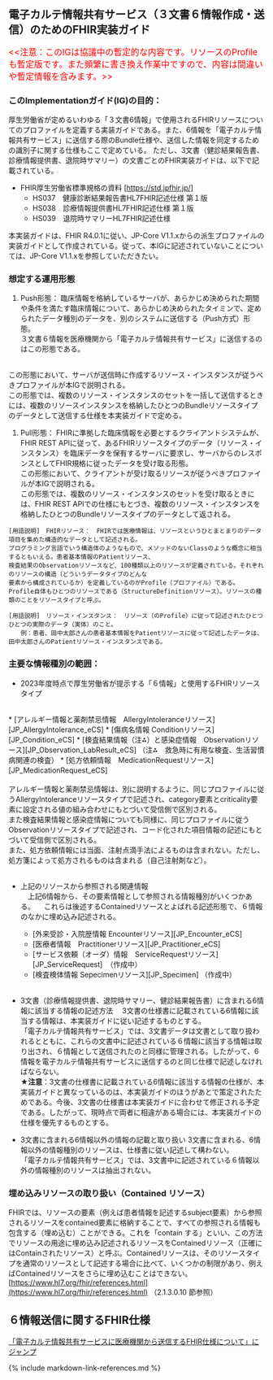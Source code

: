 
## 電子カルテ情報共有サービス（３文書６情報作成・送信）のためのFHIR実装ガイド
 <span style="color: red; font-size: 120%;"><<注意：このIGは協議中の暫定的な内容です。リソースのProfileも暫定版です。また頻繁に書き換え作業中ですので、内容は間違いや暫定情報を含みます。>></span>
<br>

### このImplementationガイド(IG)の目的：

厚生労働省が定めるいわゆる「３文書6情報」で使用されるFHIRリソースについてのプロファイルを定義する実装ガイドである。また、6情報を「電子カルテ情報共有サービス」に送信する際のBundle仕様や、送信した情報を同定するための識別子に関する仕様もここで定めている。
ただし、3文書（健診結果報告書、診療情報提供書、退院時サマリー）の文書ごとのFHIR実装ガイドは、以下で記載されている。


  -  FHIR厚生労働省標準規格の資料 [https://std.jpfhir.jp/]
     - HS037　健康診断結果報告書HL7FHIR記述仕様 第１版
     - HS038　診療情報提供書HL7FHIR記述仕様 第１版
     - HS039　退院時サマリーHL7FHIR記述仕様

本実装ガイドは、FHIR R4.0.1に従い、JP-Core V1.1.xからの派生プロファイルの実装ガイドとして作成されている。従って、本IGに記述されていないことについては、JP-Core V1.1.xを参照していただきたい。

### 想定する運用形態
1. Push形態：
臨床情報を格納しているサーバが、あらかじめ決められた期間や条件を満たす臨床情報について、あらかじめ決められたタイミンで、定められたデータ種別のデータを、別のシステムに送信する（Push方式）形態。<br>
３文書６情報を医療機関から「電子カルテ情報共有サービス」に送信するのはこの形態である。
<br>
この形態において、サーバが送信時に作成するリソース・インスタンスが従うべきプロファイルが本IGで説明される。<br>
この形態では、複数のリソース・インスタンスのセットを一括して送信するときには、複数のリソースインスタンスを格納したひとつのBundleリソースタイプのデータとして送信する仕様を本実装ガイドで定める。

1. Pull形態：
FHIRに準拠した臨床情報を必要とするクライアントシステムが、FHIR REST APIに従って、あるFHIRリソースタイプのデータ（リソース・インスタンス）を臨床データを保有するサーバに要求し、サーバからのレスポンスとしてFHIR規格に従ったデータを受け取る形態。<br>
この形態において、クライアントが受け取るリソースが従うべきプロファイルが本IGで説明される。<br>
この形態では、複数のリソース・インスタンスのセットを受け取るときには、FHIR REST APIでの仕様にもとづき、複数のリソース・インスタンスを格納したひとつのBundleリソースタイプのデータとして返される。

```
[用語説明]　FHIRリソース：　FHIRでは医療情報は、リソースというひとまとまりのデータ項目を集めた構造的なデータとして記述される。
プログラミング言語でいう構造体のようなもので、メソッドのないClassのような概念に相当するともいえる。患者基本情報のPatientリソース、
検査結果のObservationリソースなど、100種類以上のリソースが定義されている。それぞれのリソースの構造（どういうデータタイプのどんな
要素から構成されているか）を定義しているのがProfile（プロファイル）である。
Profile自体もひとつのリソースである（StructureDefinitionリソース）。リソースの種類のことをリソースタイプと呼ぶ。
```
```
[用語説明]　リソース・インスタンス：　リソース（のProfile）に従って記述されたひとつひとつの実際のデータ（実体）のこと。
　　例：患者、田中太郎さんの患者基本情報をPatientリソースに従って記述したデータは、田中太郎さんのPatientリソース・インスタンスである。
```
### 主要な情報種別の範囲：
* 2023年度時点で厚生労働省が提示する「６情報」と使用するFHIRリソースタイプ
<br>
  * [アレルギー情報と薬剤禁忌情報　AllergyIntoleranceリソース][JP_AllergyIntolerance_eCS]
  * [傷病名情報	Conditionリソース][JP_Condition_eCS]
  * [検査結果情報（注⁂）と感染症情報　Observationリソース][JP_Observation_LabResult_eCS] （注⁂　救急時に有用な検査、生活習慣病関連の検査）
  * [処方依頼情報　MedicationRequestリソース][JP_MedicationRequest_eCS]
　<br><br>
アレルギー情報と薬剤禁忌情報は、別に説明するように、同じプロファイルに従うAllergyIntoleranceリソースタイプで記述され、category要素とcriticality要素に設定される値の組み合わせにもとづいて受信側で区別される。<br>
また検査結果情報と感染症情報についても同様に、同じプロファイルに従うObservationリソースタイプで記述され、コード化された項目情報の記述にもとづいて受信側で区別される。
<br>
また、処方依頼情報には当面、注射点滴手法によるものは含まれない。ただし、処方箋によって処方されるものは含まれる（自己注射剤など）。
<br><br>


* 上記のリソースから参照される関連情報<br>
　上記6情報から、その要素情報として参照される情報種別がいくつかある。
　これらは後述するContainedリソースとよばれる記述形態で、６情報のなかに埋め込み記述される。

  * [外来受診・入院歴情報	Encounterリソース][JP_Encounter_eCS]
  * [医療者情報　Practitionerリソース][JP_Practitioner_eCS]
  * [サービス依頼（オーダ）情報　ServiceRequestリソース][JP_ServiceRequest]　（作成中）
  * [検査検体情報	Sepecimenリソース][JP_Specimen]  （作成中）
  <br>

- 3文書（診療情報提供書、退院時サマリー、健診結果報告書）に含まれる6情報に該当する情報の記述方法
　3文書の仕様書に記載されている6情報に該当する情報は、本実装ガイドに従い記述するものとする。<br>
  「電子カルテ情報共有サービス」では、3文書データは文書として取り扱われるとともに、これらの文書中に記述されている６情報に該当する情報は取り出され、６情報として送信されたのと同様に管理される。したがって、6情報を電子カルテ情報共有サービスに送信するのと同じ仕様で記述しなければならない。<br>
  **★注意**：3文書の仕様書に記載されている6情報に該当する情報の仕様が、本実装ガイドと異なっているのは、本実装ガイドのほうがあとで策定されたためである。今後、3文書の仕様書は本実装ガイドに合わせて修正される予定である。したがって、現時点で両者に相違がある場合には、本実装ガイドの仕様を優先するものとする。

- 3文書に含まれる6情報以外の情報の記載と取り扱い
  3文書に含まれる、6情報以外の情報種別のリソースは、仕様書に従い記述して構わない。<br>
  「電子カルテ情報共有サービス」では、3文書中に記述されている６情報以外の情報種別のリソースは抽出されない。


### 埋め込みリソースの取り扱い（Contained リソース）
 
FHIRでは、リソースの要素（例えば患者情報を記述するsubject要素）から参照されるリソースをcontained要素に格納することで、すべての参照される情報も包含する（埋め込む）ことができる。これを「contain する」といい、この方法でリソースの用途に埋め込み記述されるリソースをContainedリソース（正確にはContainされたリソース）と呼ぶ。Containedリソースは、そのリソースタイプを通常のリソースとして記述する場合に比べて、いくつかの制限があり、例えばContainedリソースをさらに埋め込むことはできない。
[https://www.hl7.org/fhir/references.html](https://www.hl7.org/fhir/references.html) （2.1.3.0.10 節参照）


## ６情報送信に関するFHIR仕様

<A href="core6spec.html">「電子カルテ情報共有サービスに医療機関から送信するFHIR仕様について」にジャンプ</a>


{% include markdown-link-references.md %}
